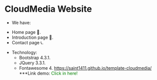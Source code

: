 # CloudMedia Website
  * We have:
   - Home page 🏡.
   - Introduction page 💌.
   - Contact page 📞.
  * Technology:
    - Bootstrap 4.3.1.
    - JQuery 3.3.1.
    - Fontawesome 4.
   https://saint1411.github.io/template-cloudmedia/
   ***Link demo: <a href="https://saint1411.github.io/template-cloudmedia/" target="_blank"
                  style="text-decoration: none; color: green;">
                   Click in here!
      </a>
